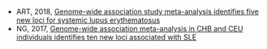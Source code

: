 * ART, 2018, [Genome-wide association study meta-analysis identifies five new loci for systemic lupus erythematosus](https://arthritis-research.biomedcentral.com/articles/10.1186/s13075-018-1604-1)
* NG, 2017, [Genome-wide association meta-analysis in CHB and CEU individuals identifies ten new loci associated with SLE](https://www.nature.com/articles/ng.3603)
